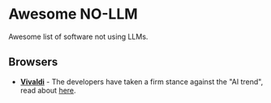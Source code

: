 # Awesome NO-LLM
Awesome list of software not using LLMs.

## Browsers

- [__Vivaldi__](https://vivaldi.com/download/) - The developers have taken a firm stance against the "AI trend", read about [here](https://vivaldi.com/blog/technology/vivaldi-wont-allow-a-machine-to-lie-to-you/).
